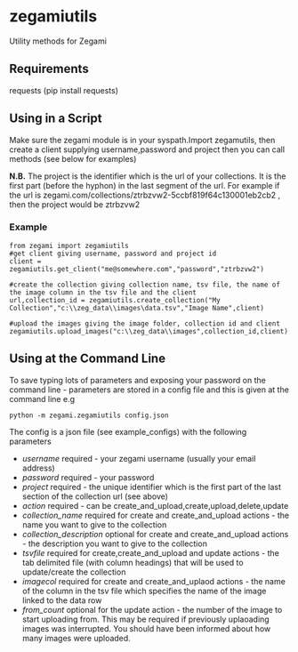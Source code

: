 # zegamiutils
Utility methods for Zegami

## Requirements
requests (pip install requests)

## Using in a Script
Make sure the zegami module is in your syspath.Import zegamutils, then create a client supplying username,password and project then you can call methods (see below for examples)

**N.B.** The project is the identifier which is the url of your collections. It is the first part (before the hyphon) in the last segment of the url. For example if the url is zegami.com/collections/ztrbzvw2-5ccbf819f64c130001eb2cb2 , then the project would be ztrbzvw2

### Example  
```
from zegami import zegamiutils
#get client giving username, password and project id
client = zegamiutils.get_client("me@somewhere.com","password","ztrbzvw2")

#create the collection giving collection name, tsv file, the name of the image column in the tsv file and the client
url,collection_id = zegamiutils.create_collection("My Collection","c:\\zeg_data\\images\data.tsv","Image Name",client)

#upload the images giving the image folder, collection id and client
zegamiutils.upload_images("c:\\zeg_data\\images",collection_id,client)
```

## Using at the Command Line
To save typing lots of parameters and exposing your password on the command line - parameters are stored in a config file and this is given at the command line e.g
```
python -m zegami.zegamiutils config.json
```

The config is a json file (see example_configs)  with the following parameters

* *username* required - your zegami username (usually your email address)
* *password* required  - your password
* *project* required - the unique identifier which is the first part of the last section of the collection url (see above)
* *action* required - can be create_and_upload,create,upload,delete,update 
* *collection_name* required for create and create_and_upload actions - the name you want to give to the collection
* *collection_description* optional for create and create_and_upload actions - the description you want to give to the collection
* *tsvfile* required for create,create_and_upload and update actions - the tab delimited file (with column headings) that will be used to update/create the collection
* *imagecol* required for create and create_and_uplaod actions - the name of the column in the tsv file which specifies the name of the image linked to the data row
* *from_count* optional for the update action - the number of the image to start uploading from. This may be required if previously uplaoading images was interrupted. You should have been informed about how many images were uploaded.



